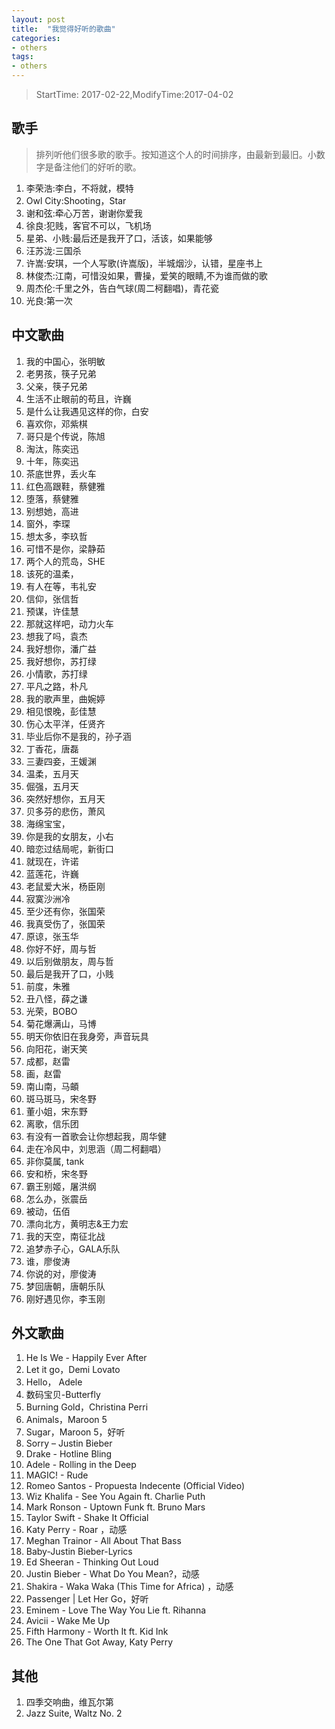```yaml
---
layout: post
title:  "我觉得好听的歌曲"
categories:
- others
tags:
- others
---
```


> StartTime: 2017-02-22,ModifyTime:2017-04-02
<!---more--->

## 歌手
>排列听他们很多歌的歌手。按知道这个人的时间排序，由最新到最旧。小数字是备注他们的好听的歌。

1. 李荣浩:李白，不将就，模特  
2. Owl City:Shooting，Star  
3. 谢和弦:牵心万苦，谢谢你爱我  
4. 徐良:犯贱，客官不可以，飞机场  
5. 星弟、小贱:最后还是我开了口，活该，如果能够  
6. 汪苏泷:三国杀  
7. 许嵩:安琪，一个人写歌(许嵩版)，半城烟沙，认错，星座书上  
8. 林俊杰:江南，可惜没如果，曹操，爱笑的眼睛,不为谁而做的歌  
9. 周杰伦:千里之外，告白气球(周二柯翻唱)，青花瓷  
10. 光良:第一次  

## 中文歌曲
1. 我的中国心，张明敏
2. 老男孩，筷子兄弟
3. 父亲，筷子兄弟
4. 生活不止眼前的苟且，许巍
5. 是什么让我遇见这样的你，白安
6. 喜欢你，邓紫棋
7. 哥只是个传说，陈旭
8. 淘汰，陈奕迅
9. 十年，陈奕迅
10. 茶底世界，丢火车
11. 红色高跟鞋，蔡健雅
12. 堕落，蔡健雅
13. 别想她，高进
14. 窗外，李琛
15. 想太多，李玖哲
16. 可惜不是你，梁静茹
17. 两个人的荒岛，SHE
18. 该死的温柔，
19. 有人在等，韦礼安
20. 信仰，张信哲
21. 预谋，许佳慧
22. 那就这样吧，动力火车
23. 想我了吗，袁杰
24. 我好想你，潘广益
25. 我好想你，苏打绿
26. 小情歌，苏打绿
27. 平凡之路，朴凡
28. 我的歌声里，曲婉婷
29. 相见恨晚，彭佳慧
30. 伤心太平洋，任贤齐
31. 毕业后你不是我的，孙子涵
32. 丁香花，唐磊
33. 三妻四妾，王媛渊
34. 温柔，五月天
35. 倔强，五月天
36. 突然好想你，五月天
37. 贝多芬的悲伤，萧风
38. 海绵宝宝，
39. 你是我的女朋友，小右
40. 暗恋过结局呢，新街口
41. 就现在，许诺
42. 蓝莲花，许巍
43. 老鼠爱大米，杨臣刚
44. 寂寞沙洲冷
45. 至少还有你，张国荣
46. 我真受伤了，张国荣
47. 原谅，张玉华
48. 你好不好，周与哲
49. 以后别做朋友，周与哲
50. 最后是我开了口，小贱
51. 前度，朱雅
52. 丑八怪，薛之谦
53. 光荣，BOBO
54. 菊花爆满山，马博
55. 明天你依旧在我身旁，声音玩具
56. 向阳花，谢天笑
57. 成都，赵雷
58. 画，赵雷
59. 南山南，马頔
60. 斑马斑马，宋冬野
61. 董小姐，宋东野
62. 离歌，信乐团
63. 有没有一首歌会让你想起我，周华健
64. 走在冷风中，刘思涵（周二柯翻唱）
65. 非你莫属, tank
66. 安和桥，宋冬野
67. 霸王别姬，屠洪纲
68. 怎么办，张震岳
69. 被动，伍佰
70. 漂向北方，黄明志&王力宏
71. 我的天空，南征北战
72. 追梦赤子心，GALA乐队
73. 谁，廖俊涛
74. 你说的对，廖俊涛
75. 梦回唐朝，唐朝乐队
76. 刚好遇见你，李玉刚

## 外文歌曲
1. He Is We - Happily Ever After
2. Let it go，Demi Lovato
3. Hello， Adele
4. 数码宝贝-Butterfly
5. Burning Gold，Christina Perri
6. Animals，Maroon 5
7. Sugar，Maroon 5，好听
8. Sorry – Justin Bieber
9. Drake - Hotline Bling
10. Adele - Rolling in the Deep
11. MAGIC! - Rude
12. Romeo Santos - Propuesta Indecente (Official Video)
13. Wiz Khalifa - See You Again ft. Charlie Puth
14. Mark Ronson - Uptown Funk ft. Bruno Mars
15. Taylor Swift - Shake It Official
16. Katy Perry - Roar ，动感
17. Meghan Trainor - All About That Bass
18. Baby-Justin Bieber-Lyrics
19. Ed Sheeran - Thinking Out Loud
20. Justin Bieber - What Do You Mean?，动感
21. Shakira - Waka Waka (This Time for Africa) ，动感
22. Passenger | Let Her Go，好听
23. Eminem - Love The Way You Lie ft. Rihanna
24. Avicii - Wake Me Up
25. Fifth Harmony - Worth It ft. Kid Ink
26. The One That Got Away, Katy Perry

## 其他
1. 四季交响曲，维瓦尔第
2. Jazz Suite, Waltz No. 2

